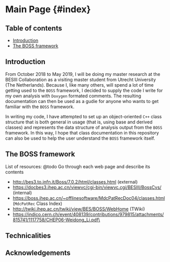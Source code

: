 # Main Page {#index}
<!--
@author   Remco de Boer 雷穆克 (r.e.deboer@students.uu.nl or remco.de.boer@ihep.ac.cn)
@date     30-10-2018
@copyright Copyright (c) 2018
@tableofcontents -->

## Table of contents
- [Introduction](#introduction)
- [The BOSS framework](#the-boss-framework)


## Introduction
From October 2018 to May 2019, I will be doing my master research at the BESIII Collaboration as a visiting master student from Utrecht University (The Netherlands). Because I, like many others, will spend a lot of time getting used to the `BOSS` framework, I decided to supply the code I write for my own analysis with `Doxygen` formated comments. The resulting documentation can then be used as a gudie for anyone who wants to get familiar with the `BOSS` framework.

In writing my code, I have attempted to set up an object-oriented `C++` class structure that is both general in usage (that is, using base and derived classes) and represents the data structure of analysis output from the `BOSS` framework. In this way, I hope that class documentation in this repository can also be used to help the user understand the `BOSS` framework itself.


## The BOSS framework
List of resources:
@todo Go through each web page and describe its contents

- http://bes3.to.infn.it/Boss/7.0.2/html/classes.html (external)
- https://docbes3.ihep.ac.cn/viewvc/cgi-bin/viewvc.cgi/BESIII/BossCvs/ (internal)
- https://boss.ihep.ac.cn/~offlinesoftware/MdcPatRecDoc04/classes.html (`MdcPatRec` Class Index)
- http://twiki.ihep.ac.cn/twiki/view/BES/BOSS/WebHome (TWiki)
- https://indico.cern.ch/event/408139/contributions/979815/attachments/815741/1117758/CHEP06-Weidong_Li.pdf\


## Technicalities

## Acknowledgements
<!-- @todo Elaborate acknowledgements
- Prof. Shen Xiaoyan
- Cao Ning
- Ma Runqiu -->